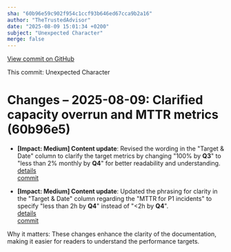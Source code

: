 ```yaml
---
sha: "60b96e59c902f954c1ccf93b646ed67cca9b2a16"
author: "TheTrustedAdvisor"
date: "2025-08-09 15:01:34 +0200"
subject: "Unexpected Character"
merge: false
---
```


[View commit on GitHub](https://github.com/TheTrustedAdvisor/FabricAdoptionFramework/commit/60b96e59c902f954c1ccf93b646ed67cca9b2a16)

This commit: Unexpected Character

# Changes – 2025-08-09: Clarified capacity overrun and MTTR metrics (60b96e5)

- **[Impact: Medium] Content update**: Revised the wording in the "Target & Date" column to clarify the target metrics by changing "100% by **Q3**" to "less than 2% monthly by **Q4**" for better readability and understanding.  
   [details](/docs/about/changes/2025-08-09-define-your-mission-and-objectives)  
   [commit](https://github.com/TheTrustedAdvisor/FabricAdoptionFramework/commit/60b96e59c902f954c1ccf93b646ed67cca9b2a16)

- **[Impact: Medium] Content update**: Updated the phrasing for clarity in the "Target & Date" column regarding the "MTTR for P1 incidents" to specify "less than 2h by **Q4**" instead of "&lt;2h by **Q4**".  
   [details](/docs/about/changes/2025-08-09-define-your-mission-and-objectives)  
   [commit](https://github.com/TheTrustedAdvisor/FabricAdoptionFramework/commit/60b96e59c902f954c1ccf93b646ed67cca9b2a16)

Why it matters: These changes enhance the clarity of the documentation, making it easier for readers to understand the performance targets.
